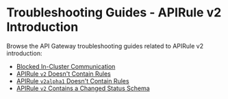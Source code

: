 # Troubleshooting Guides - APIRule v2 Introduction

Browse the API Gateway troubleshooting guides related to APIRule v2 introduction:

- [Blocked In-Cluster Communication](./03-80-blocked-in-cluster-communication.md)
- [APIRule `v2` Doesn't Contain Rules](03-81-missing-rules-apirule-v2.md)
- [APIRule `v2alpha1` Doesn't Contain Rules](03-84-missing-rules-apirule-v2alpha1.md)
- [APIRule `v2` Contains a Changed Status Schema](./03-82-changed-status-schema-apirule-v2.md)